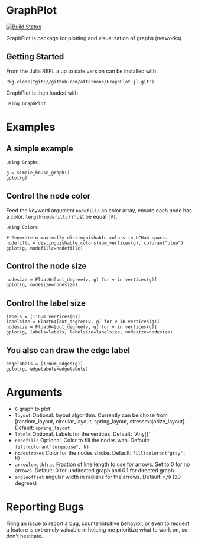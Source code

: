 # GraphPlot

[![Build Status](https://travis-ci.org/afternone/GraphPlot.jl.svg?branch=master)](https://travis-ci.org/afternone/GraphPlot.jl)


GraphPlot is package for plotting and visualization of graphs (networks)

## Getting Started

From the Julia REPL a up to date version can be installed with
```
Pkg.clone("git://github.com/afternone/GraphPlot.jl.git")
```
GraphPlot is then loaded with
```
using GraphPlot
```

# Examples
## A simple example
```
using Graphs

g = simple_house_graph()
gplot(g)

```

## Control the node color
Feed the keyword argument `nodefillc` an color array, ensure each node has a color. `length(nodefillc)` must be equal `|V|`.
```
using Colors

# Generate n maximally distinguishable colors in LCHab space.
nodefillc = distinguishable_colors(num_vertices(g), colorant"blue")
gplot(g, nodefillc=nodefillc)
```

## Control the node size
```
nodesize = Float64[out_degree(v, g) for v in vertices(g)]
gplot(g, nodesize=nodesize)
```

## Control the label size
```
labels = [1:num_vertices(g)]
labelsize = Float64[out_degree(v, g) for v in vertices(g)]
nodesize = Float64[out_degree(v, g) for v in vertices(g)]
gplot(g, labels=labels, labelsize=labelsize, nodesize=nodesize)
```

## You also can draw the edge label
```
edgelabels = [1:num_edges(g)]
gplot(g, edgelabels=edgelabels)
```

# Arguments
+ `G` graph to plot
+ `layout` Optional. layout algorithm. Currently can be chose from
[random_layout, circular_layout, spring_layout, stressmajorize_layout].
Default: `spring_layout`
+ `labels` Optional. Labels for the vertices. Default: `Any[]``
+ `nodefillc` Optional. Color to fill the nodes with.
Default: `fill(colorant"turquoise", N)`
+ `nodestrokec` Color for the nodes stroke.
Default: `fill(colorant"gray", N)`
+ `arrowlengthfrac` Fraction of line length to use for arrows.
Set to 0 for no arrows. Default: 0 for undirected graph and 0.1 for directed graph
+ `angleoffset` angular width in radians for the arrows. Default: `π/9` (20 degrees)

# Reporting Bugs

Filing an issue to report a bug, counterintuitive behavior, or even to request a feature is extremely valuable in helping me prioritize what to work on, so don't hestitate.

